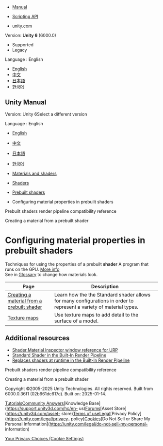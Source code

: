 [](https://docs.unity3d.com)

  * [Manual](../Manual/index.html)
  * [Scripting API](../ScriptReference/index.html)

  * [unity.com](https://unity.com/)

Version: **Unity 6** (6000.0)

  * Supported
  * Legacy

Language : English

  * [English](/Manual/shader-built-in-configure-properties.html)
  * [中文](/cn/current/Manual/shader-built-in-configure-properties.html)
  * [日本語](/ja/current/Manual/shader-built-in-configure-properties.html)
  * [한국어](/kr/current/Manual/shader-built-in-configure-properties.html)

[](https://docs.unity3d.com)

## Unity Manual

Version: Unity 6Select a different version

Language : English

  * [English](/Manual/shader-built-in-configure-properties.html)
  * [中文](/cn/current/Manual/shader-built-in-configure-properties.html)
  * [日本語](/ja/current/Manual/shader-built-in-configure-properties.html)
  * [한국어](/kr/current/Manual/shader-built-in-configure-properties.html)

  * [Materials and shaders](materials-and-shaders.html)
  * [Shaders](Shaders.html)
  * [Prebuilt shaders](shader-built-in-landing.html)
  * Configuring material properties in prebuilt shaders

[](shader-built-in.html)

Prebuilt shaders render pipeline compatibility reference

[](shader-create-material.html)

Creating a material from a prebuilt shader

# Configuring material properties in prebuilt shaders

Techniques for using the properties of a prebuilt **shader** A program that
runs on the GPU. [More info](Shaders.html)  
See in [Glossary](Glossary.html#Shader) to change how materials look.

**Page** | **Description**  
---|---  
[Creating a material from a prebuilt shader](shader-create-material.html) | Learn how the the Standard shader allows for many configurations in order to represent a variety of material types.  
[Texture maps](StandardShaderTextureMaps.html) | Use texture maps to add detail to the surface of a model.  
  
## Additional resources

  * [Shader Material Inspector window reference for URP](urp/shaders-in-universalrp-reference.html)
  * [Standard Shader in the Built-In Render Pipeline](shader-StandardShader-landing.html)
  * [Replaces shaders at runtime in the Built-In Render Pipeline](SL-ShaderReplacement.html)

[](shader-built-in.html)

Prebuilt shaders render pipeline compatibility reference

[](shader-create-material.html)

Creating a material from a prebuilt shader

Copyright ©2005-2025 Unity Technologies. All rights reserved. Built from
6000.0.36f1 (02b661dc617c). Built on: 2025-01-14.

[Tutorials](https://learn.unity.com/)[Community
Answers](https://answers.unity3d.com)[Knowledge
Base](https://support.unity3d.com/hc/en-
us)[Forums](https://forum.unity3d.com)[Asset Store](https://unity3d.com/asset-
store)[Terms of
use](https://docs.unity3d.com/Manual/TermsOfUse.html)[Legal](https://unity.com/legal)[Privacy
Policy](https://unity.com/legal/privacy-
policy)[Cookies](https://unity.com/legal/cookie-policy)[Do Not Sell or Share
My Personal Information](https://unity.com/legal/do-not-sell-my-personal-
information)

[Your Privacy Choices (Cookie Settings)](javascript:void\(0\);)

